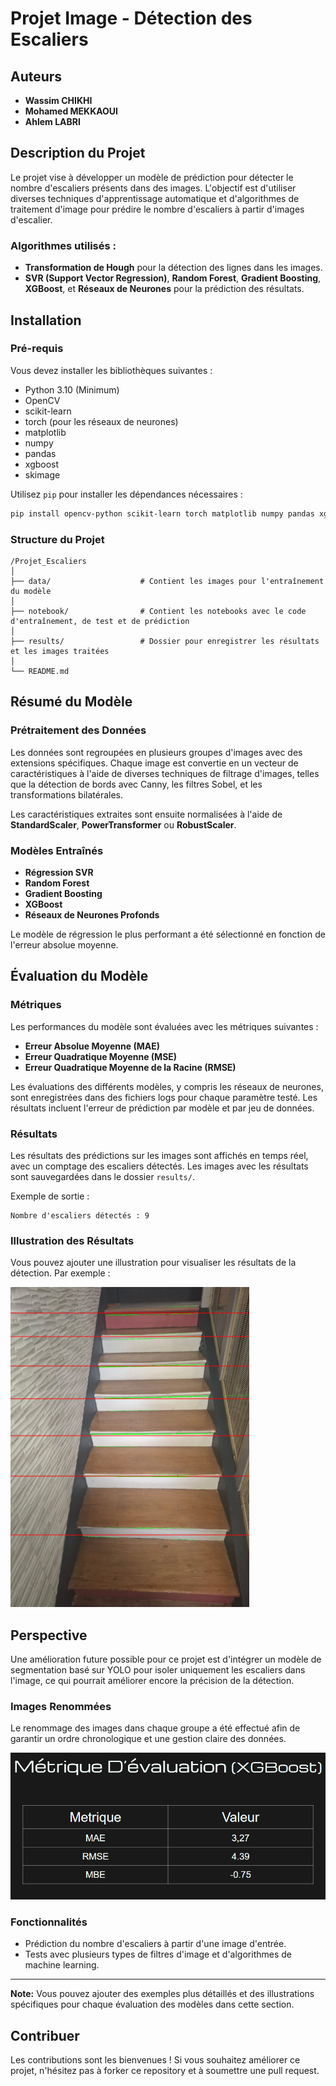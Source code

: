 
# Projet Image - Détection des Escaliers

## Auteurs
- **Wassim CHIKHI**
- **Mohamed MEKKAOUI**
- **Ahlem LABRI**

## Description du Projet
Le projet vise à développer un modèle de prédiction pour détecter le nombre d'escaliers présents dans des images. L'objectif est d'utiliser diverses techniques d'apprentissage automatique et d'algorithmes de traitement d'image pour prédire le nombre d'escaliers à partir d'images d'escalier.

### Algorithmes utilisés :
- **Transformation de Hough** pour la détection des lignes dans les images.
- **SVR (Support Vector Regression)**, **Random Forest**, **Gradient Boosting**, **XGBoost**, et **Réseaux de Neurones** pour la prédiction des résultats.

## Installation

### Pré-requis
Vous devez installer les bibliothèques suivantes :
- Python 3.10 (Minimum)
- OpenCV
- scikit-learn
- torch (pour les réseaux de neurones)
- matplotlib
- numpy
- pandas
- xgboost
- skimage

Utilisez `pip` pour installer les dépendances nécessaires :

```bash
pip install opencv-python scikit-learn torch matplotlib numpy pandas xgboost scikit-image
```

### Structure du Projet
```
/Projet_Escaliers
│
├── data/                    # Contient les images pour l'entraînement du modèle
│
├── notebook/                # Contient les notebooks avec le code d'entraînement, de test et de prédiction
│
├── results/                 # Dossier pour enregistrer les résultats et les images traitées
│
└── README.md                       
```

## Résumé du Modèle

### Prétraitement des Données
Les données sont regroupées en plusieurs groupes d'images avec des extensions spécifiques. Chaque image est convertie en un vecteur de caractéristiques à l'aide de diverses techniques de filtrage d'images, telles que la détection de bords avec Canny, les filtres Sobel, et les transformations bilatérales. 

Les caractéristiques extraites sont ensuite normalisées à l'aide de **StandardScaler**, **PowerTransformer** ou **RobustScaler**.

### Modèles Entraînés
- **Régression SVR**
- **Random Forest**
- **Gradient Boosting**
- **XGBoost**
- **Réseaux de Neurones Profonds**

Le modèle de régression le plus performant a été sélectionné en fonction de l'erreur absolue moyenne.

## Évaluation du Modèle

### Métriques
Les performances du modèle sont évaluées avec les métriques suivantes :
- **Erreur Absolue Moyenne (MAE)**
- **Erreur Quadratique Moyenne (MSE)**
- **Erreur Quadratique Moyenne de la Racine (RMSE)**

Les évaluations des différents modèles, y compris les réseaux de neurones, sont enregistrées dans des fichiers logs pour chaque paramètre testé. Les résultats incluent l'erreur de prédiction par modèle et par jeu de données.

### Résultats
Les résultats des prédictions sur les images sont affichés en temps réel, avec un comptage des escaliers détectés. Les images avec les résultats sont sauvegardées dans le dossier `results/`.

Exemple de sortie :

```
Nombre d'escaliers détectés : 9
```

### Illustration des Résultats
Vous pouvez ajouter une illustration pour visualiser les résultats de la détection. Par exemple :

![Résultats Détection Escaliers](results/stair_detection_result.jpg)

## Perspective
Une amélioration future possible pour ce projet est d'intégrer un modèle de segmentation basé sur YOLO pour isoler uniquement les escaliers dans l'image, ce qui pourrait améliorer encore la précision de la détection.

### Images Renommées
Le renommage des images dans chaque groupe a été effectué afin de garantir un ordre chronologique et une gestion claire des données.

![alt text](image.png)

### Fonctionnalités
- Prédiction du nombre d'escaliers à partir d'une image d'entrée.
- Tests avec plusieurs types de filtres d'image et d'algorithmes de machine learning.

---

**Note:** Vous pouvez ajouter des exemples plus détaillés et des illustrations spécifiques pour chaque évaluation des modèles dans cette section.

## Contribuer
Les contributions sont les bienvenues ! Si vous souhaitez améliorer ce projet, n'hésitez pas à forker ce repository et à soumettre une pull request.

